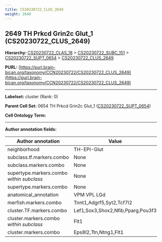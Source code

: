 ```yaml
---
title: CS20230722_CLUS_2649
weight: 2649
---
```

## 2649 TH Prkcd Grin2c Glut_1 (CS20230722_CLUS_2649)
<b>Hierarchy: </b>
[CS20230722_CLAS_18](../CS20230722_CLAS_18) >
[CS20230722_SUBC_151](../CS20230722_SUBC_151) >
[CS20230722_SUPT_0654](../CS20230722_SUPT_0654) >
[CS20230722_CLUS_2649](../CS20230722_CLUS_2649)

**PURL:** [https://purl.brain-bican.org/taxonomy/CCN20230722/CS20230722_CLUS_2649](https://purl.brain-bican.org/taxonomy/CCN20230722/CS20230722_CLUS_2649)

---


**Labelset:** cluster (Rank: 0)

**Parent Cell Set:** 0654 TH Prkcd Grin2c Glut_1 ([CS20230722_SUPT_0654](../CS20230722_SUPT_0654))



**Cell Ontology Term:** 

[MARKER GENES.]: #


---

[TRANSFERRED ANNOTATIONS.]: #


[AUTHOR ANNOTATION FIELDS.]: #


**Author annotation fields:**

| Author annotation | Value |
|-------------------|-------|
|neighborhood|TH-EPI-Glut|
|subclass.tf.markers.combo|None|
|subclass.markers.combo|None|
|supertype.markers.combo _within subclass_|None|
|supertype.markers.combo|None|
|anatomical_annotation|VPM VPL LGd|
|merfish.markers.combo|Tnnt1,Adgrf5,Syt2,Tcf7l2|
|cluster.TF.markers.combo|Lef1,Sox3,Shox2,Nfib,Pparg,Pou3f3|
|cluster.markers.combo _within subclass_|Flt1|
|cluster.markers.combo|Eps8l2,Ttn,Ntng1,Flt1|
